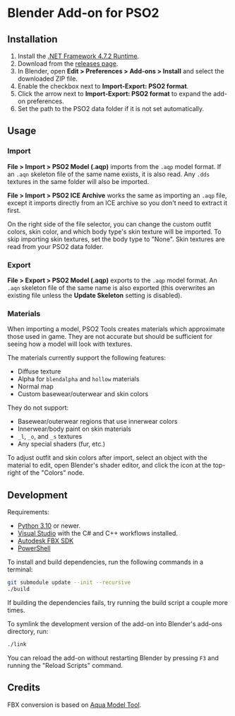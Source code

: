 # Blender Add-on for PSO2

## Installation

1. Install the [.NET Framework 4.7.2 Runtime](https://dotnet.microsoft.com/en-us/download/dotnet-framework/net472).
1. Download from the [releases page](https://github.com/dummycount/blender_pso2_tools/releases).
1. In Blender, open **Edit > Preferences > Add-ons > Install** and select the downloaded ZIP file.
1. Enable the checkbox next to **Import-Export: PSO2 format**.
1. Click the arrow next to **Import-Export: PSO2 format** to expand the add-on preferences.
1. Set the path to the PSO2 data folder if it is not set automatically.

## Usage

### Import

**File > Import > PSO2 Model (.aqp)** imports from the `.aqp` model format. If an `.aqn` skeleton file of the same name exists, it is also read. Any `.dds` textures in the same folder will also be imported.

**File > Import > PSO2 ICE Archive** works the same as importing an `.aqp` file, except it imports directly from an ICE archive so you don't need to extract it first.

On the right side of the file selector, you can change the custom outfit colors, skin color, and which body type's skin texture will be imported. To skip importing skin textures, set the body type to "None". Skin textures are read from your PSO2 data folder.

### Export

**File > Export > PSO2 Model (.aqp)** exports to the `.aqp` model format. An `.aqn` skeleton file of the same name is also exported (this overwrites an existing file unless the **Update Skeleton** setting is disabled).

### Materials

When importing a model, PSO2 Tools creates materials which approximate those used in game. They are not accurate but should be sufficient for seeing how a model will look with textures.

The materials currently support the following features:

- Diffuse texture
- Alpha for `blendalpha` and `hollow` materials
- Normal map
- Custom basewear/outerwear and skin colors

They do not support:

- Basewear/outerwear regions that use innerwear colors
- Innerwear/body paint on skin materials
- `_l`, `_o`, and `_s` textures
- Any special shaders (fur, etc.)

To adjust outfit and skin colors after import, select an object with the material to edit, open Blender's shader editor, and click the icon at the top-right of the "Colors" node.

## Development

Requirements:

- [Python 3.10](https://www.python.org/downloads/) or newer.
- [Visual Studio](https://visualstudio.microsoft.com/vs/community/) with the C# and C++ workflows installed.
- [Autodesk FBX SDK](https://www.autodesk.com/developer-network/platform-technologies/fbx-sdk-2020-2-1)
- [PowerShell](https://github.com/PowerShell/PowerShell/releases)

To install and build dependencies, run the following commands in a terminal:
```sh
git submodule update --init --recursive
./build
```

If building the dependencies fails, try running the build script a couple more times.

To symlink the development version of the add-on into Blender's add-ons directory, run:
```sh
./link
```

You can reload the add-on without restarting Blender by pressing `F3` and running the "Reload Scripts" command.

## Credits

FBX conversion is based on [Aqua Model Tool](https://github.com/Shadowth117/PSO2-Aqua-Library).